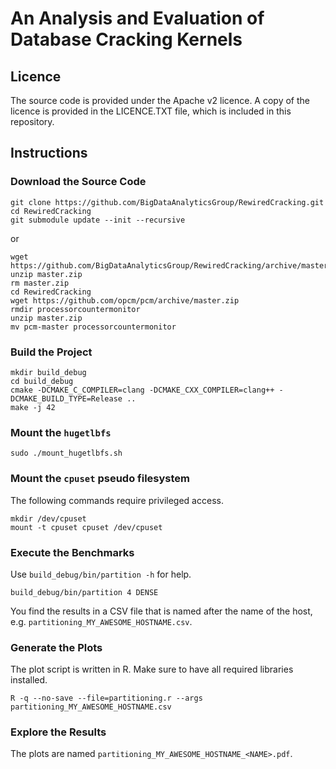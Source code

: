 # An Analysis and Evaluation of Database Cracking Kernels

## Licence

The source code is provided under the Apache v2 licence.  A copy of the licence is provided in the LICENCE.TXT file,
which is included in this repository.

## Instructions

### Download the Source Code

```plain
git clone https://github.com/BigDataAnalyticsGroup/RewiredCracking.git
cd RewiredCracking
git submodule update --init --recursive
```
or
```plain
wget https://github.com/BigDataAnalyticsGroup/RewiredCracking/archive/master.zip
unzip master.zip
rm master.zip
cd RewiredCracking
wget https://github.com/opcm/pcm/archive/master.zip
rmdir processorcountermonitor
unzip master.zip
mv pcm-master processorcountermonitor
```

### Build the Project

```plain
mkdir build_debug
cd build_debug
cmake -DCMAKE_C_COMPILER=clang -DCMAKE_CXX_COMPILER=clang++ -DCMAKE_BUILD_TYPE=Release ..
make -j 42
```

### Mount the `hugetlbfs`

```plain
sudo ./mount_hugetlbfs.sh
```

### Mount the `cpuset` pseudo filesystem

The following commands require privileged access.

```plain
mkdir /dev/cpuset
mount -t cpuset cpuset /dev/cpuset
```

### Execute the Benchmarks

Use `build_debug/bin/partition -h` for help.


```plain
build_debug/bin/partition 4 DENSE
```

You find the results in a CSV file that is named after the name of the host, e.g.
`partitioning_MY_AWESOME_HOSTNAME.csv`.

### Generate the Plots

The plot script is written in R.  Make sure to have all required libraries installed.

```plain
R -q --no-save --file=partitioning.r --args partitioning_MY_AWESOME_HOSTNAME.csv
```

### Explore the Results

The plots are named `partitioning_MY_AWESOME_HOSTNAME_<NAME>.pdf`.
